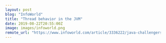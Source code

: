 ```yaml
---
layout: post
blog: "InfoWorld"
title: "Thread behavior in the JVM"
date: 2019-08-22T20:55:00Z
image: images/infoworld.png
remote_url: "https://www.infoworld.com/article/3336222/java-challengers-6-thread-behavior-in-the-jvm.html#tk.rss_applicationdevelopment"
---
```

